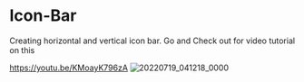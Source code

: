 # Icon-Bar
Creating horizontal and vertical icon bar.
Go and Check out for video tutorial on this

<https://youtu.be/KMoayK796zA>
![20220719_041218_0000](https://user-images.githubusercontent.com/83161515/179923200-e5bcf6a5-c0df-4964-97ab-c17dd0c443e8.png)
